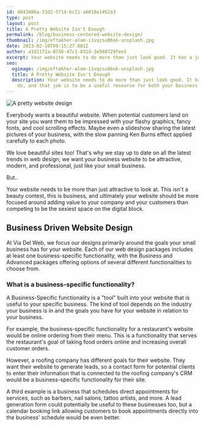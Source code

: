 ```yaml
---
id: 4043486a-33d2-5714-bc21-a6018e1452a3
type: post
layout: post
title: A Pretty Website Isn't Enough
permalink: /blog/business-centered-website-design/
thumbnail: /img/eftakher-alam-i1vqzsu86ok-unsplash.jpg
date: 2023-02-10T00:15:27.001Z
author: a1d1172a-8736-47c1-831d-3e508729fee2
excerpt: Your website needs to do more than just look good. It has a job to do, and that job is to be a useful resource for both your business and your customers.
seo:
  ogimage: /img/eftakher-alam-i1vqzsu86ok-unsplash.jpg
  title: A Pretty Website Isn't Enough
  description: Your website needs to do more than just look good. It has a job to
    do, and that job is to be a useful resource for both your business and your customers.
---
```


![A pretty website design](/img/eftakher-alam-i1vqzsu86ok-unsplash.jpg "Pretty Website Design Isn't Enough")

Everybody wants a beautiful website. When potential customers land on your site you want them to be impressed with your flashy graphics, fancy fonts, and cool scrolling effects. Maybe even a slideshow sharing the latest pictures of your business, with the slow panning Ken Burns effect applied carefully to each photo.

We love beautiful sites too! That's why we stay up to date on all the latest trends in web design; we want your business website to be attractive, modern, and professional, just like your small business.

But..

Your website needs to be more than just attractive to look at. This isn't a beauty contest, this is business, and ultimately your website should be more focused around adding value to your company and your customers than competing to be the sexiest space on the digital block.

## Business Driven Website Design

At Via Del Web, we focus our designs primarily around the goals your small business has for your website. Each of our web design packages includes at least one business-specific functionality, with the Business and Advanced packages offering options of several different functionalities to choose from.

### What is a business-specific functionality?

A Business-Specific functionality is a "tool" built into your website that is useful to your specific business. The kind of tool depends on the industry your business is in and the goals you have for your website in relation to your business.

For example, the business-specific functionality for a restaurant's website would be online ordering from their menu. This is a functionality that serves the restaurant's goal of taking food orders online and increasing overall customer orders.

However, a roofing company has different goals for their website. They want their website to generate leads, so a contact form for potential clients to enter their information that is connected to the roofing company's CRM would be a business-specific functionality for their site.

A third example is a business that schedules direct appointments for services, such as barbers, nail salons, tattoo artists, and more. A lead generation form could potentially be useful to these businesses too, but a calendar booking link allowing customers to book appointments directly into the business' schedule would be even better.